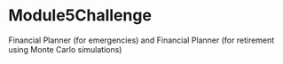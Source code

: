 # Module5Challenge
Financial Planner (for emergencies) and Financial Planner (for retirement using Monte Carlo simulations)
